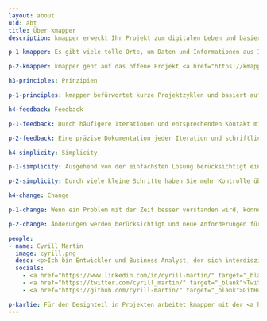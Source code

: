 ```yaml
---
layout: about
uid: abt
title: Über kmapper
description: kmapper erweckt Ihr Projekt zum digitalen Leben und basiert auf den Prinzipien Feedback, Simplicity und Change

p-1-kmapper: Es gibt viele tolle Orte, um Daten und Informationen aus Ihrem Wissensbereich zu nutzen und auszutauschen. Technologie ist nur das Werkzeug dazu. kmapper ist eine Ein-Personen-GmbH und bringt Ihr Projekt zum digitalen Leben.

p-2-kmapper: kmapper geht auf das offene Projekt <a href="https://kmapper.org" target="_blank">kmapper.org</a> zurück. Ein Tool, das Open Access-Forschungsartikel nutzt, um Themen in einem interdisziplinären Kontext zu visualisieren.

h3-principles: Prinzipien

p-1-principles: kmapper befürwortet kurze Projektzyklen und basiert auf den Prinzipien <b>Feedback</b>, <b>Simplicity</b> und <b>Change</b>.

h4-feedback: Feedback

p-1-feedback: Durch häufigere Iterationen und entsprechenden Kontakt mit Ihnen, erhalten Sie einen klaren Einblick in die Entwicklung. Sie können Feedback geben und die Entwicklung nach Bedarf steuern.

p-2-feedback: Eine präzise Dokumentation jeder Iteration und schriftliches Feedback vermeiden kostspielige Besprechungen.

h4-simplicity: Simplicity

p-1-simplicity: Ausgehend von der einfachsten Lösung berücksichtigt ein System die aktuell nötigen Anforderungen.

p-2-simplicity: Durch viele kleine Schritte haben Sie mehr Kontrolle über den Entwicklungsprozess und das zu entwickelnde System.

h4-change: Change

p-1-change: Wenn ein Problem mit der Zeit besser verstanden wird, können sich Ihre Anforderungen ändern.

p-2-change: Änderungen werden berücksichtigt und neue Anforderungen für die nächste Iteration geplant.

people:
- name: Cyrill Martin
  image: cyrill.png
  desc: <p>Ich bin Entwickler und Business Analyst, der sich interdisziplinären Perspektiven auf die Informationsbeschaffung und den Wissenstransfer gewidmet hat - erfahren in der Strukturierung von Daten und Inhalten für Mensch und Maschine.</p><p>Ich habe im Forschungs- und Verlagswesen gearbeitet. Hier können Sie einen Blick in meinen Lebenslauf werfen&#58; <a href="https://cyrill-martin.github.io/" target="_blank">cyrill-martin.github.io</a>.</p>
  socials:
    - <a href="https://www.linkedin.com/in/cyrill-martin/" target="_blank">LinkedIn</a>
    - <a href="https://twitter.com/cyrill_martin/" target="_blank">Twitter</a>
    - <a href="https://github.com/cyrill-martin/" target="_blank">GitHub</a>

p-karlie: Für den Designteil in Projekten arbeitet kmapper mit der <a href="https://www.hejkarlie.ch/english-2" target="_blank">Karlie GmbH</a>, ein Markenbüro für Strategie und Design.
---
```


